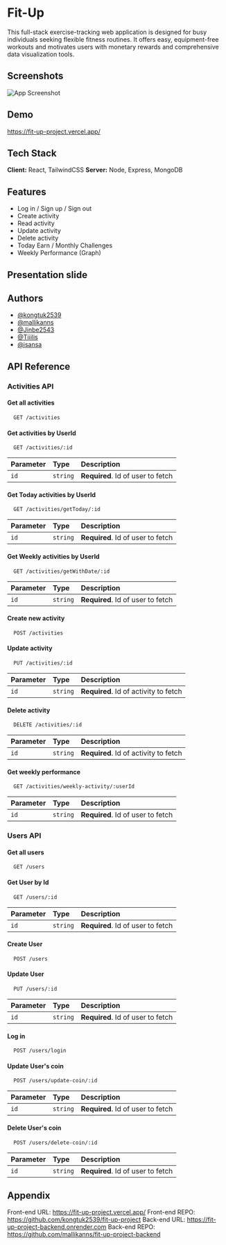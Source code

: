# Fit-Up

This full-stack exercise-tracking web application is designed for busy individuals seeking flexible fitness routines. It offers easy, equipment-free workouts and motivates users with monetary rewards and comprehensive data visualization tools.

## Screenshots

![App Screenshot](https://res.cloudinary.com/depnyvk3i/image/upload/v1698216133/img/qgrwg2a1jfeljwrn5zed.png)

## Demo

https://fit-up-project.vercel.app/

## Tech Stack

**Client:** React, TailwindCSS
**Server:** Node, Express, MongoDB

## Features

- Log in / Sign up / Sign out
- Create activity
- Read activity
- Update activity
- Delete activity
- Today Earn / Monthly Challenges
- Weekly Performance (Graph)

## Presentation slide

## Authors

- [@kongtuk2539](https://github.com/kongtuk2539)
- [@mallikanns](https://github.com/mallikanns)
- [@Jinbe2543](https://github.com/Jinbe2543)
- [@Tiiilis](https://github.com/Tiiilis)
- [@isansa](https://github.com/isansa)

## API Reference

### Activities API

#### Get all activities

```http
  GET /activities
```

#### Get activities by UserId

```http
  GET /activities/:id
```

| Parameter | Type     | Description                       |
| :-------- | :------- | :-------------------------------- |
| `id`      | `string` | **Required**. Id of user to fetch |

#### Get Today activities by UserId

```http
  GET /activities/getToday/:id
```

| Parameter | Type     | Description                       |
| :-------- | :------- | :-------------------------------- |
| `id`      | `string` | **Required**. Id of user to fetch |

#### Get Weekly activities by UserId

```http
  GET /activities/getWithDate/:id
```

| Parameter | Type     | Description                       |
| :-------- | :------- | :-------------------------------- |
| `id`      | `string` | **Required**. Id of user to fetch |

#### Create new activity

```http
  POST /activities
```

#### Update activity

```http
  PUT /activities/:id
```

| Parameter | Type     | Description                           |
| :-------- | :------- | :------------------------------------ |
| `id`      | `string` | **Required**. Id of activity to fetch |

#### Delete activity

```http
  DELETE /activities/:id
```

| Parameter | Type     | Description                           |
| :-------- | :------- | :------------------------------------ |
| `id`      | `string` | **Required**. Id of activity to fetch |

#### Get weekly performance

```http
  GET /activities/weekly-activity/:userId
```

| Parameter | Type     | Description                       |
| :-------- | :------- | :-------------------------------- |
| `id`      | `string` | **Required**. Id of user to fetch |

### Users API

#### Get all users

```http
  GET /users
```

#### Get User by Id

```http
  GET /users/:id
```

| Parameter | Type     | Description                       |
| :-------- | :------- | :-------------------------------- |
| `id`      | `string` | **Required**. Id of user to fetch |

#### Create User

```http
  POST /users
```

#### Update User

```http
  PUT /users/:id
```

| Parameter | Type     | Description                       |
| :-------- | :------- | :-------------------------------- |
| `id`      | `string` | **Required**. Id of user to fetch |

#### Log in

```http
  POST /users/login
```

#### Update User's coin

```http
  POST /users/update-coin/:id
```

| Parameter | Type     | Description                       |
| :-------- | :------- | :-------------------------------- |
| `id`      | `string` | **Required**. Id of user to fetch |

#### Delete User's coin

```http
  POST /users/delete-coin/:id
```

| Parameter | Type     | Description                       |
| :-------- | :------- | :-------------------------------- |
| `id`      | `string` | **Required**. Id of user to fetch |

## Appendix

Front-end URL: https://fit-up-project.vercel.app/
Front-end REPO: https://github.com/kongtuk2539/fit-up-project
Back-end URL: https://fit-up-project-backend.onrender.com
Back-end REPO: https://github.com/mallikanns/fit-up-project-backend
